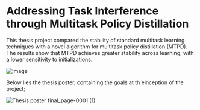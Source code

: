 # Addressing Task Interference through Multitask Policy Distillation

This thesis project compared the stability of standard multitask learning techniques with a novel algorithm for multitask policy distillation (MTPD). The results show that MTPD achieves greater stability across learning, with a lower sensitivity to initializations.


![image](https://github.com/AndreiLix/mutlitask_policy_distillation/assets/94043928/b88bdad9-dfef-4410-a252-86eb5235ecf6)



Below lies the thesis poster, containing the goals at th einception of the project;

![Thesis poster final_page-0001 (1)](https://github.com/AndreiLix/mutlitask_policy_distillation/assets/94043928/b1d0549a-9c6e-4f3a-b092-fae0f63f06de)
